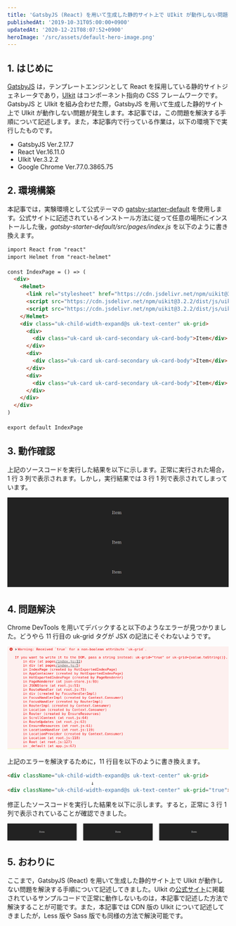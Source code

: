 ```yaml
---
title: 'GatsbyJS (React) を用いて生成した静的サイト上で UIkit が動作しない問題を解決する'
publishedAt: '2019-10-31T05:00:00+0900'
updatedAt: '2020-12-21T08:07:52+0900'
heroImage: '/src/assets/default-hero-image.png'
---
```


## 1. はじめに

[GatsbyJS](https://www.gatsbyjs.com/) は，テンプレートエンジンとして React を採用している静的サイトジェネレータであり，[UIkit](https://getuikit.com/) はコンポーネント指向の CSS フレームワークです。GatsbyJS と UIkit を組み合わせた際，GatsbyJS を用いて生成した静的サイト上で UIkit が動作しない問題が発生します。本記事では，この問題を解決する手順について記述します。また，本記事内で行っている作業は，以下の環境下で実行したものです。

- GatsbyJS Ver.2.17.7
- React Ver.16.11.0
- UIkit Ver.3.2.2
- Google Chrome Ver.77.0.3865.75

## 2. 環境構築

本記事では，実験環境として公式テーマの [gatsby-starter-default](https://www.gatsbyjs.org/starters/gatsbyjs/gatsby-starter-default/) を使用します。公式サイトに記述されているインストール方法に従って任意の場所にインストールした後，_gatsby-starter-default/src/pages/index.js_ を以下のように書き換えます。

```HTML
import React from "react"
import Helmet from "react-helmet"

const IndexPage = () => (
  <div>
    <Helmet>
      <link rel="stylesheet" href="https://cdn.jsdelivr.net/npm/uikit@3.2.2/dist/css/uikit.min.css" />
      <script src="https://cdn.jsdelivr.net/npm/uikit@3.2.2/dist/js/uikit.min.js"></script>
      <script src="https://cdn.jsdelivr.net/npm/uikit@3.2.2/dist/js/uikit-icons.min.js"></script>
    </Helmet>
    <div class="uk-child-width-expand@s uk-text-center" uk-grid>
      <div>
        <div class="uk-card uk-card-secondary uk-card-body">Item</div>
      </div>
      <div>
        <div class="uk-card uk-card-secondary uk-card-body">Item</div>
      </div>
      <div>
        <div class="uk-card uk-card-secondary uk-card-body">Item</div>
      </div>
    </div>
  </div>
)

export default IndexPage
```

## 3. 動作確認

上記のソースコードを実行した結果を以下に示します。正常に実行された場合，1 行 3 列で表示されます。しかし，実行結果では 3 行 1 列で表示されてしまっています。

![](7558f840c122f349f4831b3488322804.png)

## 4. 問題解決

Chrome DevTools を用いてデバックすると以下のようなエラーが見つかりました。どうやら 11 行目の uk-grid タグが JSX の記法にそぐわないようです。

![](bddc981abed3771e71247c8f2831ba62.png)

上記のエラーを解決するために，11 行目を以下のように書き換えます。

```HTML
<div className="uk-child-width-expand@s uk-text-center" uk-grid>
　　　　　　　　　　　　　　　　↓
<div className="uk-child-width-expand@s uk-text-center" uk-grid="true">
```

修正したソースコードを実行した結果を以下に示します。すると，正常に 3 行 1 列で表示されていることが確認できました。

![](12bf01fdc2fbb5d852350e63292210af.png)

## 5. おわりに

ここまで，GatsbyJS (React) を用いて生成した静的サイト上で UIkit が動作しない問題を解決する手順について記述してきました。UIkit の[公式サイト](https://getuikit.com/)に掲載されているサンプルコードで正常に動作しないものは，本記事で記述した方法で解決することが可能です。また，本記事では CDN 版の UIkit について記述してきましたが，Less 版や Sass 版でも同様の方法で解決可能です。
